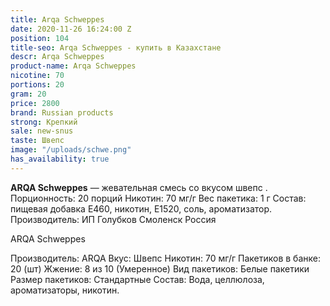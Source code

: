 ```yaml
---
title: Arqa Schweppes
date: 2020-11-26 16:24:00 Z
position: 104
title-seo: Arqa Schweppes - купить в Казахстане
descr: Arqa Schweppes
product-name: Arqa Schweppes
nicotine: 70
portions: 20
gram: 20
price: 2800
brand: Russian products
strong: Крепкий
sale: new-snus
taste: Швепс
image: "/uploads/schwe.png"
has_availability: true
---
```


**ARQA Schweppes** — жевательная смесь со вкусом швепс . Порционность: 20 порций Никотин: 70 мг/г Вес пакетика: 1 г Состав: пищевая добавка E460, никотин, E1520, соль, ароматизатор. Производитель: ИП Голубков Смоленск Россия

ARQA Schweppes

Производитель: ARQA Вкус: Швепс Никотин: 70 мг/г Пакетиков в банке: 20 (шт) Жжение: 8 из 10 (Умеренное) Вид пакетиков: Белые пакетики Размер пакетиков: Стандартные Состав: Вода, целлюлоза, ароматизаторы, никотин.